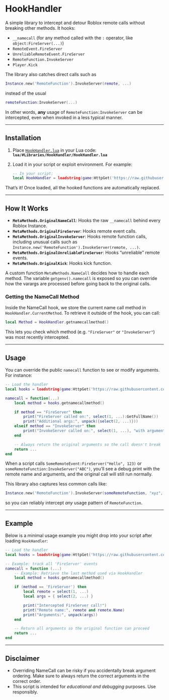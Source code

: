 # HookHandler

A simple library to intercept and detour Roblox remote calls without breaking other methods. It hooks:

- `__namecall` (for any method called with the `:` operator, like `object:FireServer(...)`)
- `RemoteEvent.FireServer`
- `UnreliableRemoteEvent.FireServer`
- `RemoteFunction.InvokeServer`
- `Player.Kick`

The library also catches direct calls such as  
```lua
Instance.new('RemoteFunction').InvokeServer(remote, ...)
```  
instead of the usual  
```lua
remoteFunction:InvokeServer(...)
```
In other words, **any** usage of `RemoteFunction:InvokeServer` can be intercepted, even when invoked in a less typical manner.

---

## Installation

1. Place [`HookHandler.lua`](./HookHandler.lua) in your Lua code:  
   **`lua/#Libraries/HookHandler/HookHandler.lua`**  

2. Load it in your script or exploit environment. For example:
   ```lua
   -- In your script:
   local HookHandler = loadstring(game:HttpGet('https://raw.githubusercontent.com/afyzone/lua/refs/heads/main/%23Libraries/HookHandler/HookHandler.lua'))()
   ```
That’s it! Once loaded, all the hooked functions are automatically replaced.

---

## How It Works

- **`MetaMethods.OriginalNameCall`**: Hooks the raw `__namecall` behind every Roblox Instance.  
- **`MetaMethods.OriginalFireServer`**: Hooks remote event calls.  
- **`MetaMethods.OriginalInvokeServer`**: Hooks remote function calls, including unusual calls such as `Instance.new('RemoteFunction').InvokeServer(remote, ...)`.  
- **`MetaMethods.OriginalUnreliableFireServer`**: Hooks “unreliable” remote events.  
- **`MetaMethods.OriginalKick`**: Hooks kick function.  

A custom function `MetaMethods.NameCall` decides how to handle each method. The variable `getgenv().namecall` is exposed so you can override how the varargs are processed before going back to the original calls.

### Getting the NameCall Method

Inside the NameCall hook, we store the current name call method in `HookHandler.CurrentMethod`. To retrieve it outside of the hook, you can call:

```lua
local Method = HookHandler.getnamecallmethod()
```

This lets you check which method (e.g. `"FireServer"` or `"InvokeServer"`) was most recently intercepted.

---

## Usage

You can override the public `namecall` function to see or modify arguments. For instance:

```lua
-- Load the handler
local hooks = loadstring(game:HttpGet('https://raw.githubusercontent.com/afyzone/lua/refs/heads/main/%23Libraries/HookHandler/HookHandler.lua'))()

namecall = function(...)
    local method = hooks.getnamecallmethod()

    if method == "FireServer" then
        print("FireServer called on:", select(1, ...):GetFullName())
        print("Additional args:", unpack({select(2, ...)}))
    elseif method == "InvokeServer" then
        print("InvokeServer called on:", select(1, ...), "with arguments:", unpack({select(2, ...)}))
    end

    -- Always return the original arguments so the call doesn't break
    return ...
end
```

When a script calls `SomeRemoteEvent:FireServer("Hello", 123)` or `someRemoteFunction:InvokeServer("ABC")`, you’ll see a debug print with the remote name and arguments, and the original call will still run normally.

This library also captures less common calls like:
```lua
Instance.new('RemoteFunction').InvokeServer(someRemoteFunction, "xyz", 789)
```
so you can reliably intercept *any* usage pattern of `RemoteFunction`.

---

## Example

Below is a minimal usage example you might drop into your script after loading `HookHandler`:

```lua
-- Load the handler
local hooks = loadstring(game:HttpGet('https://raw.githubusercontent.com/afyzone/lua/refs/heads/main/%23Libraries/HookHandler/HookHandler.lua'))()

-- Example: track all 'FireServer' events
namecall = function (...)
    -- Example: Retrieve the last method used via HookHandler
    local method = hooks.getnamecallmethod()

    if (method == 'FireServer') then
        local remote = select(1, ...)
        local args = { select(2, ...) }

        print("Intercepted FireServer call!")
        print("Remote name:", remote and remote.Name)
        print("Arguments:", unpack(args))
    end

    -- Return all arguments so the original function can proceed
    return ...
end

```

---

## Disclaimer

- Overriding NameCall can be risky if you accidentally break argument ordering. Make sure to always return the correct arguments in the correct order.
- This script is intended for *educational and debugging* purposes. Use responsibly.  
